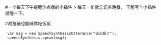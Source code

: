   
  #一个每天下午提醒你点餐的小插件
    > 每天一忙就忘记点晚餐， 干脆写个小插件提醒一下。

  #浏览器也能喊你吃饭饭

  ```
   var msg = new SpeechSynthesisUtterance("该点餐了");
   speechSynthesis.speak(msg);

  ```
